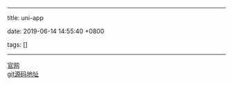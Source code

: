
---

title: uni-app

date: 2019-06-14 14:55:40 +0800

tags: []

---
[官网](https://uniapp.dcloud.io/)<br />[git源码地址](https://github.com/dcloudio/uni-app)

